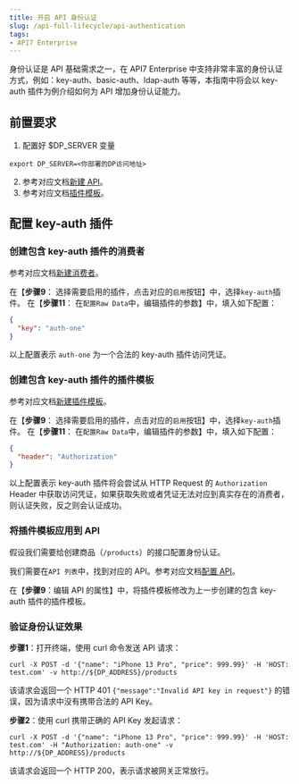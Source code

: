 ```yaml
---
title: 开启 API 身份认证
slug: /api-full-lifecycle/api-authentication
tags:
- API7 Enterprise
---
```


身份认证是 API 基础需求之一，在 API7 Enterprise 中支持非常丰富的身份认证方式，例如：key-auth、basic-auth、ldap-auth 等等，本指南中将会以 key-auth 插件为例介绍如何为 API 增加身份认证能力。

## 前置要求

1. 配置好 $DP_SERVER 变量
```shell
export DP_SERVER=<你部署的DP访问地址>
```
2. 参考对应文档[新建 API](https://docs.apiseven.com/enterprise/user-manual/cluster/api#新建-api)。
3. 参考对应文档[插件模板](https://docs.apiseven.com/enterprise/user-manual/cluster/plugin-template)。


## 配置 key-auth 插件
### 创建包含 key-auth 插件的消费者

参考对应文档[新建消费者](https://docs.apiseven.com/enterprise/user-manual/cluster/consumer#新建消费者)。

在【**步骤9**： 选择需要启用的插件，点击对应的`启用`按钮】中，选择`key-auth`插件。
在【**步骤11**： 在`配置Raw Data`中，编辑插件的参数】中，填入如下配置：

```json
{
  "key": "auth-one"
}
```
以上配置表示 `auth-one` 为一个合法的 key-auth 插件访问凭证。

### 创建包含 key-auth 插件的插件模板

参考对应文档[新建插件模板](https://docs.apiseven.com/enterprise/user-manual/cluster/plugin-template#新建插件模板)。

在【**步骤9**： 选择需要启用的插件，点击对应的`启用`按钮】中，选择`key-auth`插件。
在【**步骤11**： 在`配置Raw Data`中，编辑插件的参数】中，填入如下配置：

```json
{
  "header": "Authorization"
}
```
以上配置表示 key-auth 插件将会尝试从 HTTP Request 的 `Authorization` Header 中获取访问凭证，如果获取失败或者凭证无法对应到真实存在的消费者，则认证失败，反之则会认证成功。


### 将插件模板应用到 API

假设我们需要给创建商品（`/products`）的接口配置身份认证。

我们需要在`API 列表`中，找到对应的 API。参考对应文档[配置 API](https://docs.apiseven.com/enterprise/user-manual/cluster/api#配置-api)。

在【**步骤9**：编辑 API 的属性】中，将插件模板修改为上一步创建的包含 key-auth 插件的插件模板。

### 验证身份认证效果

**步骤1**：打开终端，使用 curl 命令发送 API 请求：
```shell
curl -X POST -d '{"name": "iPhone 13 Pro", "price": 999.99}' -H 'HOST: test.com' -v http://${DP_ADDRESS}/products
```
该请求会返回一个 HTTP 401 `{"message":"Invalid API key in request"}` 的错误，因为请求中没有携带合法的 API Key。

**步骤2**：使用 curl 携带正确的 API Key 发起请求：
```shell
curl -X POST -d '{"name": "iPhone 13 Pro", "price": 999.99}' -H 'HOST: test.com' -H "Authorization: auth-one" -v http://${DP_ADDRESS}/products
```
该请求会返回一个 HTTP 200，表示请求被网关正常放行。
